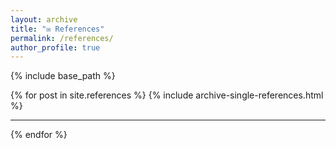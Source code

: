 ```yaml
---
layout: archive
title: "✉️ References"
permalink: /references/
author_profile: true
---
```



{% include base_path %}


{% for post in site.references %}
  {% include archive-single-references.html %}
  <hr>
{% endfor %}
